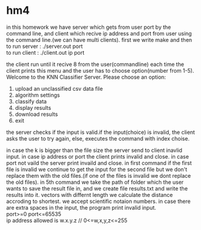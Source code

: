 # hm4
in this homework we have server which gets from user port by the command line, and client which recive 
ip address and port from user using the command line.(we can have multi clients).
first we write make and then
to run server : ./server.out port   
to run client : ./client.out ip port    

the client run until it recive 8 from the user(commandline)
each time the client prints this menu and the user has to choose option(number from 1-5).
Welcome to the KNN Classifier Server. Please choose an option:
1. upload an unclassified csv data file
2. algorithm settings
3. classify data
4. display results
5. download results
8. exit

the server checks if the input is valid.if the input(choice) is invalid, the client asks the user to try again,
else,  executes the command with index choise.

in case the k is bigger than the file size the server send to client inavlid input.
in case ip address or port  the client prints invalid and close.
in case port not vaild the server print invaild and close.
in first command if the first file is invalid we continue to get the input for the second file but we don't replace them
with the old files.(if one of the files is invalid we dont replace the old files).
in 5th command we take the path of folder which the user wants to save the result file in, and we create
file results.txt and write the results into it.
vectors with differnt length we calculate the distance accroding to shortest.
we accept scientific notaion numbers.
in case there are extra spaces in the input, the program print invalid input.    
port>=0 port<=65535     
ip address allowed is  w.x.y.z // 0<=w,x,y,z<=255
